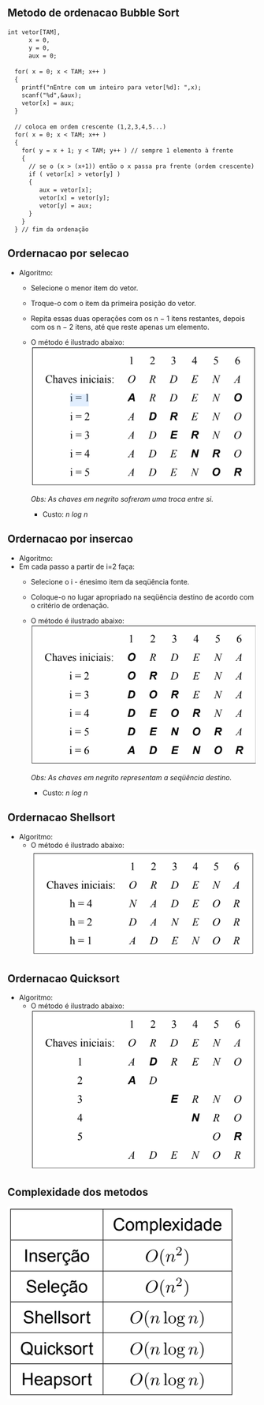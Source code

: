 ## Metodo de ordenacao Bubble Sort
```
int vetor[TAM],
      x = 0,
      y = 0,
      aux = 0;      
  
  for( x = 0; x < TAM; x++ ) 
  {
    printf("nEntre com um inteiro para vetor[%d]: ",x);
    scanf("%d",&aux);
    vetor[x] = aux;
  }
  
  // coloca em ordem crescente (1,2,3,4,5...)  
  for( x = 0; x < TAM; x++ )
  {
    for( y = x + 1; y < TAM; y++ ) // sempre 1 elemento à frente
    {
      // se o (x > (x+1)) então o x passa pra frente (ordem crescente)
      if ( vetor[x] > vetor[y] )
      {
         aux = vetor[x];
         vetor[x] = vetor[y];
         vetor[y] = aux;
      }
    }
  } // fim da ordenação
  ```
  
## Ordernacao por selecao 
  * Algoritmo:
    * Selecione o menor item do vetor.
    * Troque-o com o item da primeira posição do vetor.
    * Repita essas duas operações com os n − 1 itens restantes, depois com os n − 2 itens, até que reste apenas um elemento.
    * O método é ilustrado abaixo:
    ![Ordenacao por selecao](https://github.com/sShayron/estrutura-dados/blob/master/ordenacao/ordselecao.png)
      
      *Obs: As chaves em negrito sofreram uma troca entre si.*
      * Custo: *n log n*
      
## Ordernacao por insercao
* Algoritmo:
* Em cada passo a partir de i=2 faça:
  * Selecione o i - énesimo item da seqüência fonte.
  * Coloque-o no lugar apropriado na seqüência destino de acordo com o critério de ordenação.
   * O método é ilustrado abaixo:
    ![Ordenacao por insercao](https://github.com/sShayron/estrutura-dados/blob/master/ordenacao/ordinserc.png)

      *Obs: As chaves em negrito representam a seqüência destino.*
      * Custo: *n log n*
     
## Ordernacao Shellsort
* Algoritmo:
   * O método é ilustrado abaixo:
    ![Ordenacao shellsort](https://github.com/sShayron/estrutura-dados/blob/master/ordenacao/shelsort.png)
    
## Ordernacao Quicksort
* Algoritmo:
   * O método é ilustrado abaixo:
    ![Ordenacao quicksort](https://github.com/sShayron/estrutura-dados/blob/master/ordenacao/quicksort.png)
   
## Complexidade dos metodos
![Complexidade dos metodos](https://github.com/sShayron/estrutura-dados/blob/master/ordenacao/complmetd.png)
